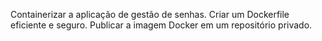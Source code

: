 Containerizar a aplicação de gestão de senhas.
Criar um Dockerfile eficiente e seguro.
Publicar a imagem Docker em um repositório privado.